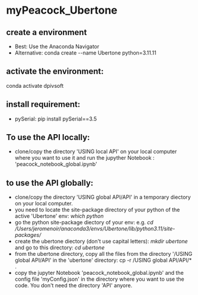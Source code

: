 # myPeacock_Ubertone

## create a environment
  * Best: Use the Anaconda Navigator
  * Alternative:
    conda create --name Ubertone python=3.11.11

## activate the environment:
  conda activate dpivsoft

## install requirement:
 * pySerial: pip install pySerial==3.5

## To use the API locally:
 * clone/copy the directory 'USING local API' on your local computer where you want to use it and run the jupyther Notebook : 'peacock_notebook_global.ipynb'

## to use the API globally:
 * clone/copy the directory 'USING global API/API' in a temporary diectory on your local computer.
 * you need to locate the site-package directory of your python of the active 'Ubertone' env: _which python_
 * go the python site-package diectory of your env: e.g. _cd /Users/jeromenoir/anaconda3/envs/Ubertone/lib/python3.11/site-packages/_
 * create the ubertone diectory (don't use capital letters): _mkdir ubertone_ and go to this directory: _cd ubertone_
 * from the ubertone directory, copy all the files from the directory '<PATH to Temporary directory>/USING global API/API' in the 'ubertone' directory:
     cp -r <PATH to Temporary directory>/USING global API/API/* .
 * copy the jupyter Notebook 'peacock_notebook_global.ipynb' and the config file 'myConfig.json' in the directory where you want to use the code. You don't need the directory 'API' anyore.


    
